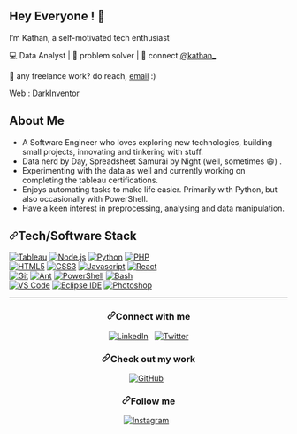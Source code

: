 <img src="https://github.com/amandewatnitrr/amandewatnitrr/raw/main/header_.png" alt style="max-width: 100%;" />
<h2> Hey Everyone ! 👋</h2>
<p>I’m Kathan, a self-motivated tech enthusiast</p>
<p>💻 Data Analyst | 🌱 problem solver | 💬 connect <a href="https://twitter.com/kathanmehtaa">@kathan_</a></p>

<p>💼 any freelance work? do reach, <a href="ktmehta25@gmail.com">email</a> :)</p>
<p>Web : <a href="https://darkinventor.github.io/DarkIntro/">DarkInventor</a></p>





<h2> About Me </h2>
<ul><li>A Software Engineer who loves exploring new technologies, building small projects, innovating and tinkering with stuff.</li>
  <li>Data nerd by Day, Spreadsheet Samurai by Night (well, sometimes 😄) .</li>
<li>Experimenting with the data as well and currently working on completing the tableau certifications.</li>
<li>Enjoys automating tasks to make life easier. Primarily with Python, but also occasionally with PowerShell.</li>
  <li>Have a keen interest in preprocessing, analysing and data manipulation.</li>
  </ul>
  <h2><a id="user-content-techsoftware-stack" class="anchor" aria-hidden="true" href="#techsoftware-stack"><svg class="octicon octicon-link" viewBox="0 0 16 16" version="1.1" width="16" height="16" aria-hidden="true"><path fill-rule="evenodd" d="M7.775 3.275a.75.75 0 001.06 1.06l1.25-1.25a2 2 0 112.83 2.83l-2.5 2.5a2 2 0 01-2.83 0 .75.75 0 00-1.06 1.06 3.5 3.5 0 004.95 0l2.5-2.5a3.5 3.5 0 00-4.95-4.95l-1.25 1.25zm-4.69 9.64a2 2 0 010-2.83l2.5-2.5a2 2 0 012.83 0 .75.75 0 001.06-1.06 3.5 3.5 0 00-4.95 0l-2.5 2.5a3.5 3.5 0 004.95 4.95l1.25-1.25a.75.75 0 00-1.06-1.06l-1.25 1.25a2 2 0 01-2.83 0z"></path></svg></a>Tech/Software Stack</h2>
  <p><a target="_blank" rel="noopener noreferrer" href="https://camo.githubusercontent.com/9ea26c636dfead57e1e63022d065fa5d02b6cae87b17f25d564e67a3df69dfbc/68747470733a2f2f696d672e736869656c64732e696f2f7374617469632f76313f7374796c653d666f722d7468652d6261646765266c6f676f3d6a617661266d6573736167653d4a617661266c6162656c3d26636f6c6f723d303037333936266c6162656c436f6c6f723d303030303030"><img src="https://camo.githubusercontent.com/9ea26c636dfead57e1e63022d065fa5d02b6cae87b17f25d564e67a3df69dfbc/68747470733a2f2f696d672e736869656c64732e696f2f7374617469632f76313f7374796c653d666f722d7468652d6261646765266c6f676f3d6a617661266d6573736167653d4a617661266c6162656c3d26636f6c6f723d303037333936266c6162656c436f6c6f723d303030303030" alt="Tableau" data-canonical-src="https://img.shields.io/static/v1?style=for-the-badge&amp;logo=Tableau&amp;message=Tableau&amp;label=&amp;color=007396&amp;labelColor=000000" style="max-width: 100%;"></a>
<a target="_blank" rel="noopener noreferrer" href="https://camo.githubusercontent.com/a6ea4c912030953ad5719fb10458a7dd34525e33bd03bacc721856ca1f14220d/68747470733a2f2f696d672e736869656c64732e696f2f7374617469632f76313f7374796c653d666f722d7468652d6261646765266c6f676f3d6e6f64652e6a73266d6573736167653d4e6f64652e6a73266c6162656c3d26636f6c6f723d333339393333266c6162656c436f6c6f723d303030303030"><img src="https://camo.githubusercontent.com/a6ea4c912030953ad5719fb10458a7dd34525e33bd03bacc721856ca1f14220d/68747470733a2f2f696d672e736869656c64732e696f2f7374617469632f76313f7374796c653d666f722d7468652d6261646765266c6f676f3d6e6f64652e6a73266d6573736167653d4e6f64652e6a73266c6162656c3d26636f6c6f723d333339393333266c6162656c436f6c6f723d303030303030" alt="Node.js" data-canonical-src="https://img.shields.io/static/v1?style=for-the-badge&amp;logo=node.js&amp;message=Node.js&amp;label=&amp;color=339933&amp;labelColor=000000" style="max-width: 100%;"></a>
<a target="_blank" rel="noopener noreferrer" href="https://camo.githubusercontent.com/0d08a71e8b90f5e4ed3e20a0f891a8e63b8169ef9956aa711f57452b76668a8e/68747470733a2f2f696d672e736869656c64732e696f2f7374617469632f76313f7374796c653d666f722d7468652d6261646765266c6f676f3d707974686f6e266d6573736167653d507974686f6e266c6162656c3d26636f6c6f723d333737364142266c6162656c436f6c6f723d303030303030"><img src="https://camo.githubusercontent.com/0d08a71e8b90f5e4ed3e20a0f891a8e63b8169ef9956aa711f57452b76668a8e/68747470733a2f2f696d672e736869656c64732e696f2f7374617469632f76313f7374796c653d666f722d7468652d6261646765266c6f676f3d707974686f6e266d6573736167653d507974686f6e266c6162656c3d26636f6c6f723d333737364142266c6162656c436f6c6f723d303030303030" alt="Python" data-canonical-src="https://img.shields.io/static/v1?style=for-the-badge&amp;logo=python&amp;message=Python&amp;label=&amp;color=3776AB&amp;labelColor=000000" style="max-width: 100%;"></a>
<a target="_blank" rel="noopener noreferrer" href="https://camo.githubusercontent.com/a7f1b6885e839a3fa57683b429426fdb926763e3e3a4241537da1fb261ecc963/68747470733a2f2f696d672e736869656c64732e696f2f7374617469632f76313f7374796c653d666f722d7468652d6261646765266c6f676f3d706870266d6573736167653d504850266c6162656c3d26636f6c6f723d373737424234266c6162656c436f6c6f723d303030303030"><img src="https://camo.githubusercontent.com/a7f1b6885e839a3fa57683b429426fdb926763e3e3a4241537da1fb261ecc963/68747470733a2f2f696d672e736869656c64732e696f2f7374617469632f76313f7374796c653d666f722d7468652d6261646765266c6f676f3d706870266d6573736167653d504850266c6162656c3d26636f6c6f723d373737424234266c6162656c436f6c6f723d303030303030" alt="PHP" data-canonical-src="https://img.shields.io/static/v1?style=for-the-badge&amp;logo=php&amp;message=PHP&amp;label=&amp;color=777BB4&amp;labelColor=000000" style="max-width: 100%;"></a>
<br>
<a target="_blank" rel="noopener noreferrer" href="https://camo.githubusercontent.com/188eb4172c2bc667c8ef18d479863dccdf4e77277a2a7ab710bb81fb5d65fce7/68747470733a2f2f696d672e736869656c64732e696f2f7374617469632f76313f7374796c653d666f722d7468652d6261646765266c6f676f3d68746d6c35266d6573736167653d48544d4c35266c6162656c3d26636f6c6f723d453334463236266c6162656c436f6c6f723d303030303030"><img src="https://camo.githubusercontent.com/188eb4172c2bc667c8ef18d479863dccdf4e77277a2a7ab710bb81fb5d65fce7/68747470733a2f2f696d672e736869656c64732e696f2f7374617469632f76313f7374796c653d666f722d7468652d6261646765266c6f676f3d68746d6c35266d6573736167653d48544d4c35266c6162656c3d26636f6c6f723d453334463236266c6162656c436f6c6f723d303030303030" alt="HTML5" data-canonical-src="https://img.shields.io/static/v1?style=for-the-badge&amp;logo=html5&amp;message=HTML5&amp;label=&amp;color=E34F26&amp;labelColor=000000" style="max-width: 100%;"></a>
<a target="_blank" rel="noopener noreferrer" href="https://camo.githubusercontent.com/668b06e1bd7ef06a7720cba9d286f0537c34f2456b16f72dae451ec5e7b37271/68747470733a2f2f696d672e736869656c64732e696f2f7374617469632f76313f7374796c653d666f722d7468652d6261646765266c6f676f3d63737333266d6573736167653d43535333266c6162656c3d26636f6c6f723d313537324236266c6162656c436f6c6f723d303030303030"><img src="https://camo.githubusercontent.com/668b06e1bd7ef06a7720cba9d286f0537c34f2456b16f72dae451ec5e7b37271/68747470733a2f2f696d672e736869656c64732e696f2f7374617469632f76313f7374796c653d666f722d7468652d6261646765266c6f676f3d63737333266d6573736167653d43535333266c6162656c3d26636f6c6f723d313537324236266c6162656c436f6c6f723d303030303030" alt="CSS3" data-canonical-src="https://img.shields.io/static/v1?style=for-the-badge&amp;logo=css3&amp;message=CSS3&amp;label=&amp;color=1572B6&amp;labelColor=000000" style="max-width: 100%;"></a>
<a target="_blank" rel="noopener noreferrer" href="https://camo.githubusercontent.com/f16992fa3baf28edff9d42f326f8e92dc384b19893760336d65aa1148df5120e/68747470733a2f2f696d672e736869656c64732e696f2f7374617469632f76313f7374796c653d666f722d7468652d6261646765266c6f676f3d6a617661736372697074266d6573736167653d4a617661736372697074266c6162656c3d26636f6c6f723d463744463145266c6162656c436f6c6f723d303030303030"><img src="https://camo.githubusercontent.com/f16992fa3baf28edff9d42f326f8e92dc384b19893760336d65aa1148df5120e/68747470733a2f2f696d672e736869656c64732e696f2f7374617469632f76313f7374796c653d666f722d7468652d6261646765266c6f676f3d6a617661736372697074266d6573736167653d4a617661736372697074266c6162656c3d26636f6c6f723d463744463145266c6162656c436f6c6f723d303030303030" alt="Javascript" data-canonical-src="https://img.shields.io/static/v1?style=for-the-badge&amp;logo=javascript&amp;message=Javascript&amp;label=&amp;color=F7DF1E&amp;labelColor=000000" style="max-width: 100%;"></a>
<a target="_blank" rel="noopener noreferrer" href="https://camo.githubusercontent.com/ad21c844396153f4906a3f9d3adbc0f47302254dfe8e2935aa6660b0628d394d/68747470733a2f2f696d672e736869656c64732e696f2f7374617469632f76313f7374796c653d666f722d7468652d6261646765266c6f676f3d7265616374266d6573736167653d5265616374266c6162656c3d26636f6c6f723d363144414642266c6162656c436f6c6f723d303030303030"><img src="https://camo.githubusercontent.com/ad21c844396153f4906a3f9d3adbc0f47302254dfe8e2935aa6660b0628d394d/68747470733a2f2f696d672e736869656c64732e696f2f7374617469632f76313f7374796c653d666f722d7468652d6261646765266c6f676f3d7265616374266d6573736167653d5265616374266c6162656c3d26636f6c6f723d363144414642266c6162656c436f6c6f723d303030303030" alt="React" data-canonical-src="https://img.shields.io/static/v1?style=for-the-badge&amp;logo=react&amp;message=React&amp;label=&amp;color=61DAFB&amp;labelColor=000000" style="max-width: 100%;"></a>
<br>
<a target="_blank" rel="noopener noreferrer" href="https://camo.githubusercontent.com/bc46fd7118c65db3d028d49e6f044d7a74ed28629f10e7bedc05699196f758ce/68747470733a2f2f696d672e736869656c64732e696f2f7374617469632f76313f7374796c653d666f722d7468652d6261646765266c6f676f3d676974266d6573736167653d476974266c6162656c3d26636f6c6f723d463035303332266c6162656c436f6c6f723d303030303030"><img src="https://camo.githubusercontent.com/bc46fd7118c65db3d028d49e6f044d7a74ed28629f10e7bedc05699196f758ce/68747470733a2f2f696d672e736869656c64732e696f2f7374617469632f76313f7374796c653d666f722d7468652d6261646765266c6f676f3d676974266d6573736167653d476974266c6162656c3d26636f6c6f723d463035303332266c6162656c436f6c6f723d303030303030" alt="Git" data-canonical-src="https://img.shields.io/static/v1?style=for-the-badge&amp;logo=git&amp;message=Git&amp;label=&amp;color=F05032&amp;labelColor=000000" style="max-width: 100%;"></a>
<a target="_blank" rel="noopener noreferrer" href="https://camo.githubusercontent.com/ccf63cc6f4307fc65178c7ec19a7b91f97ca4fe1e31c4322dd22041b761ba3c4/68747470733a2f2f696d672e736869656c64732e696f2f7374617469632f76313f7374796c653d666f722d7468652d6261646765266c6f676f3d6170616368652d616e74266d6573736167653d416e74266c6162656c3d26636f6c6f723d413831433744266c6162656c436f6c6f723d303030303030"><img src="https://camo.githubusercontent.com/ccf63cc6f4307fc65178c7ec19a7b91f97ca4fe1e31c4322dd22041b761ba3c4/68747470733a2f2f696d672e736869656c64732e696f2f7374617469632f76313f7374796c653d666f722d7468652d6261646765266c6f676f3d6170616368652d616e74266d6573736167653d416e74266c6162656c3d26636f6c6f723d413831433744266c6162656c436f6c6f723d303030303030" alt="Ant" data-canonical-src="https://img.shields.io/static/v1?style=for-the-badge&amp;logo=apache-ant&amp;message=Ant&amp;label=&amp;color=A81C7D&amp;labelColor=000000" style="max-width: 100%;"></a>
<a target="_blank" rel="noopener noreferrer" href="https://camo.githubusercontent.com/6fcedc9849298a1b619eb9f4b846e12f3d85be621054c479fe6674d572da7d1f/68747470733a2f2f696d672e736869656c64732e696f2f7374617469632f76313f7374796c653d666f722d7468652d6261646765266c6f676f3d706f7765727368656c6c266d6573736167653d506f7765725368656c6c266c6162656c3d26636f6c6f723d353339314645266c6162656c436f6c6f723d303030303030"><img src="https://camo.githubusercontent.com/6fcedc9849298a1b619eb9f4b846e12f3d85be621054c479fe6674d572da7d1f/68747470733a2f2f696d672e736869656c64732e696f2f7374617469632f76313f7374796c653d666f722d7468652d6261646765266c6f676f3d706f7765727368656c6c266d6573736167653d506f7765725368656c6c266c6162656c3d26636f6c6f723d353339314645266c6162656c436f6c6f723d303030303030" alt="PowerShell" data-canonical-src="https://img.shields.io/static/v1?style=for-the-badge&amp;logo=powershell&amp;message=PowerShell&amp;label=&amp;color=5391FE&amp;labelColor=000000" style="max-width: 100%;"></a>
<a target="_blank" rel="noopener noreferrer" href="https://camo.githubusercontent.com/bb263cd31e75b6f0b2b3490c9e29b1c65ab7aed43efe225f08cf628ea8cbfc3a/68747470733a2f2f696d672e736869656c64732e696f2f7374617469632f76313f7374796c653d666f722d7468652d6261646765266c6f676f3d676e752d62617368266d6573736167653d42617368266c6162656c3d26636f6c6f723d344541413235266c6162656c436f6c6f723d303030303030"><img src="https://camo.githubusercontent.com/bb263cd31e75b6f0b2b3490c9e29b1c65ab7aed43efe225f08cf628ea8cbfc3a/68747470733a2f2f696d672e736869656c64732e696f2f7374617469632f76313f7374796c653d666f722d7468652d6261646765266c6f676f3d676e752d62617368266d6573736167653d42617368266c6162656c3d26636f6c6f723d344541413235266c6162656c436f6c6f723d303030303030" alt="Bash" data-canonical-src="https://img.shields.io/static/v1?style=for-the-badge&amp;logo=gnu-bash&amp;message=Bash&amp;label=&amp;color=4EAA25&amp;labelColor=000000" style="max-width: 100%;"></a>
<br>
<a target="_blank" rel="noopener noreferrer" href="https://camo.githubusercontent.com/c01c1d1cbca88cc51e4205eca78acc6ed4e3090a6a7bd0dfd062841a3663a4db/68747470733a2f2f696d672e736869656c64732e696f2f7374617469632f76313f7374796c653d666f722d7468652d6261646765266c6f676f3d76697375616c2d73747564696f2d636f6465266d6573736167653d5653253230436f6465266c6162656c3d26636f6c6f723d303037414343266c6162656c436f6c6f723d303030303030"><img src="https://camo.githubusercontent.com/c01c1d1cbca88cc51e4205eca78acc6ed4e3090a6a7bd0dfd062841a3663a4db/68747470733a2f2f696d672e736869656c64732e696f2f7374617469632f76313f7374796c653d666f722d7468652d6261646765266c6f676f3d76697375616c2d73747564696f2d636f6465266d6573736167653d5653253230436f6465266c6162656c3d26636f6c6f723d303037414343266c6162656c436f6c6f723d303030303030" alt="VS Code" data-canonical-src="https://img.shields.io/static/v1?style=for-the-badge&amp;logo=visual-studio-code&amp;message=VS%20Code&amp;label=&amp;color=007ACC&amp;labelColor=000000" style="max-width: 100%;"></a>
<a target="_blank" rel="noopener noreferrer" href="https://camo.githubusercontent.com/d77d00c50339b415d0f1617572285ea03c3def80e6c9414e72a6cc54affeeaaf/68747470733a2f2f696d672e736869656c64732e696f2f7374617469632f76313f7374796c653d666f722d7468652d6261646765266c6f676f3d45636c697073652d494445266d6573736167653d45636c69707365253230494445266c6162656c3d26636f6c6f723d324332323535266c6162656c436f6c6f723d303030303030"><img src="https://camo.githubusercontent.com/d77d00c50339b415d0f1617572285ea03c3def80e6c9414e72a6cc54affeeaaf/68747470733a2f2f696d672e736869656c64732e696f2f7374617469632f76313f7374796c653d666f722d7468652d6261646765266c6f676f3d45636c697073652d494445266d6573736167653d45636c69707365253230494445266c6162656c3d26636f6c6f723d324332323535266c6162656c436f6c6f723d303030303030" alt="Eclipse IDE" data-canonical-src="https://img.shields.io/static/v1?style=for-the-badge&amp;logo=Eclipse-IDE&amp;message=Eclipse%20IDE&amp;label=&amp;color=2C2255&amp;labelColor=000000" style="max-width: 100%;"></a>
<a target="_blank" rel="noopener noreferrer" href="https://camo.githubusercontent.com/2290a5ddbc8bace795bdce4fa16a610099c4d575ac6ff0810eac0a00bf27c6b3/68747470733a2f2f696d672e736869656c64732e696f2f7374617469632f76313f7374796c653d666f722d7468652d6261646765266c6f676f3d61646f62652d70686f746f73686f70266d6573736167653d50686f746f73686f70266c6162656c3d26636f6c6f723d333141384646266c6162656c436f6c6f723d303030303030"><img src="https://camo.githubusercontent.com/2290a5ddbc8bace795bdce4fa16a610099c4d575ac6ff0810eac0a00bf27c6b3/68747470733a2f2f696d672e736869656c64732e696f2f7374617469632f76313f7374796c653d666f722d7468652d6261646765266c6f676f3d61646f62652d70686f746f73686f70266d6573736167653d50686f746f73686f70266c6162656c3d26636f6c6f723d333141384646266c6162656c436f6c6f723d303030303030" alt="Photoshop" data-canonical-src="https://img.shields.io/static/v1?style=for-the-badge&amp;logo=adobe-photoshop&amp;message=Photoshop&amp;label=&amp;color=31A8FF&amp;labelColor=000000" style="max-width: 100%;"></a>

</p>
  <hr>
  <h3 align="center"><a id="user-content-connect-with-me" class="anchor" aria-hidden="true" href="#connect-with-me"><svg class="octicon octicon-link" viewBox="0 0 16 16" version="1.1" width="16" height="16" aria-hidden="true"><path fill-rule="evenodd" d="M7.775 3.275a.75.75 0 001.06 1.06l1.25-1.25a2 2 0 112.83 2.83l-2.5 2.5a2 2 0 01-2.83 0 .75.75 0 00-1.06 1.06 3.5 3.5 0 004.95 0l2.5-2.5a3.5 3.5 0 00-4.95-4.95l-1.25 1.25zm-4.69 9.64a2 2 0 010-2.83l2.5-2.5a2 2 0 012.83 0 .75.75 0 001.06-1.06 3.5 3.5 0 00-4.95 0l-2.5 2.5a3.5 3.5 0 004.95 4.95l1.25-1.25a.75.75 0 00-1.06-1.06l-1.25 1.25a2 2 0 01-2.83 0z"></path></svg></a>Connect with me</h3>
<p align="center">
<a href="https://www.linkedin.com/in/kathan-mehta-3ab79a1a5/" rel="nofollow"><img title="LinkedIn" src="https://raw.githubusercontent.com/ronan696/ronan696/master/assets/linkedin.svg" style="max-width: 100%;"></a>&nbsp;&nbsp;
<a href="https://twitter.com/kathanmehtaa" rel="nofollow"><img title="Twitter" src="https://raw.githubusercontent.com/ronan696/ronan696/master/assets/twitter.svg" style="max-width: 100%;"></a>
</p>
<h3 align="center"><a id="user-content-check-out-my-work" class="anchor" aria-hidden="true" href="#check-out-my-work"><svg class="octicon octicon-link" viewBox="0 0 16 16" version="1.1" width="16" height="16" aria-hidden="true"><path fill-rule="evenodd" d="M7.775 3.275a.75.75 0 001.06 1.06l1.25-1.25a2 2 0 112.83 2.83l-2.5 2.5a2 2 0 01-2.83 0 .75.75 0 00-1.06 1.06 3.5 3.5 0 004.95 0l2.5-2.5a3.5 3.5 0 00-4.95-4.95l-1.25 1.25zm-4.69 9.64a2 2 0 010-2.83l2.5-2.5a2 2 0 012.83 0 .75.75 0 001.06-1.06 3.5 3.5 0 00-4.95 0l-2.5 2.5a3.5 3.5 0 004.95 4.95l1.25-1.25a.75.75 0 00-1.06-1.06l-1.25 1.25a2 2 0 01-2.83 0z"></path></svg></a><font _mstmutation="1" _msthash="3897907" _msttexthash="269776">Check out my work</font></h3>
<p align="center">
<a href="https://github.com/DarkInventor/"><img title="GitHub" src="https://raw.githubusercontent.com/ronan696/ronan696/master/assets/github.svg" style="max-width: 100%;"></a>&nbsp;&nbsp;
</p>

<h3 align="center"><a id="user-content-follow-me" class="anchor" aria-hidden="true" href="#follow-me"><svg class="octicon octicon-link" viewBox="0 0 16 16" version="1.1" width="16" height="16" aria-hidden="true"><path fill-rule="evenodd" d="M7.775 3.275a.75.75 0 001.06 1.06l1.25-1.25a2 2 0 112.83 2.83l-2.5 2.5a2 2 0 01-2.83 0 .75.75 0 00-1.06 1.06 3.5 3.5 0 004.95 0l2.5-2.5a3.5 3.5 0 00-4.95-4.95l-1.25 1.25zm-4.69 9.64a2 2 0 010-2.83l2.5-2.5a2 2 0 012.83 0 .75.75 0 001.06-1.06 3.5 3.5 0 00-4.95 0l-2.5 2.5a3.5 3.5 0 004.95 4.95l1.25-1.25a.75.75 0 00-1.06-1.06l-1.25 1.25a2 2 0 01-2.83 0z"></path></svg></a><font _mstmutation="1" _msthash="3898193" _msttexthash="115830">Follow me</font></h3>
<p align="center">
<a href="https://www.instagram.com/k_t_m_25/" rel="nofollow"><img title="Instagram" src="https://raw.githubusercontent.com/ronan696/ronan696/master/assets/instagram.svg" style="max-width: 100%;"></a>&nbsp;&nbsp;
</p>


